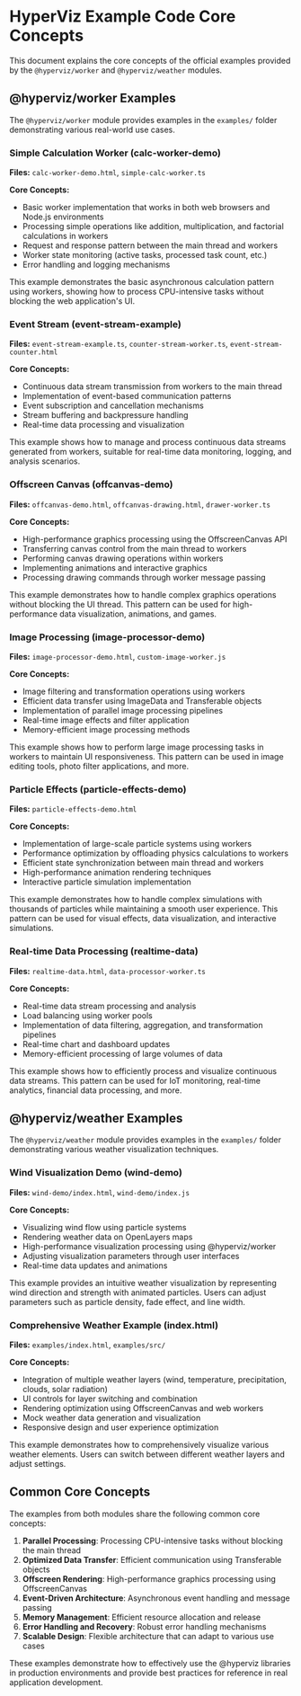 # HyperViz Example Code Core Concepts

This document explains the core concepts of the official examples provided by the `@hyperviz/worker` and `@hyperviz/weather` modules.

## @hyperviz/worker Examples

The `@hyperviz/worker` module provides examples in the `examples/` folder demonstrating various real-world use cases.

### Simple Calculation Worker (calc-worker-demo)

**Files:** `calc-worker-demo.html`, `simple-calc-worker.ts`

**Core Concepts:**

- Basic worker implementation that works in both web browsers and Node.js environments
- Processing simple operations like addition, multiplication, and factorial calculations in workers
- Request and response pattern between the main thread and workers
- Worker state monitoring (active tasks, processed task count, etc.)
- Error handling and logging mechanisms

This example demonstrates the basic asynchronous calculation pattern using workers, showing how to process CPU-intensive tasks without blocking the web application's UI.

### Event Stream (event-stream-example)

**Files:** `event-stream-example.ts`, `counter-stream-worker.ts`, `event-stream-counter.html`

**Core Concepts:**

- Continuous data stream transmission from workers to the main thread
- Implementation of event-based communication patterns
- Event subscription and cancellation mechanisms
- Stream buffering and backpressure handling
- Real-time data processing and visualization

This example shows how to manage and process continuous data streams generated from workers, suitable for real-time data monitoring, logging, and analysis scenarios.

### Offscreen Canvas (offcanvas-demo)

**Files:** `offcanvas-demo.html`, `offcanvas-drawing.html`, `drawer-worker.ts`

**Core Concepts:**

- High-performance graphics processing using the OffscreenCanvas API
- Transferring canvas control from the main thread to workers
- Performing canvas drawing operations within workers
- Implementing animations and interactive graphics
- Processing drawing commands through worker message passing

This example demonstrates how to handle complex graphics operations without blocking the UI thread. This pattern can be used for high-performance data visualization, animations, and games.

### Image Processing (image-processor-demo)

**Files:** `image-processor-demo.html`, `custom-image-worker.js`

**Core Concepts:**

- Image filtering and transformation operations using workers
- Efficient data transfer using ImageData and Transferable objects
- Implementation of parallel image processing pipelines
- Real-time image effects and filter application
- Memory-efficient image processing methods

This example shows how to perform large image processing tasks in workers to maintain UI responsiveness. This pattern can be used in image editing tools, photo filter applications, and more.

### Particle Effects (particle-effects-demo)

**Files:** `particle-effects-demo.html`

**Core Concepts:**

- Implementation of large-scale particle systems using workers
- Performance optimization by offloading physics calculations to workers
- Efficient state synchronization between main thread and workers
- High-performance animation rendering techniques
- Interactive particle simulation implementation

This example demonstrates how to handle complex simulations with thousands of particles while maintaining a smooth user experience. This pattern can be used for visual effects, data visualization, and interactive simulations.

### Real-time Data Processing (realtime-data)

**Files:** `realtime-data.html`, `data-processor-worker.ts`

**Core Concepts:**

- Real-time data stream processing and analysis
- Load balancing using worker pools
- Implementation of data filtering, aggregation, and transformation pipelines
- Real-time chart and dashboard updates
- Memory-efficient processing of large volumes of data

This example shows how to efficiently process and visualize continuous data streams. This pattern can be used for IoT monitoring, real-time analytics, financial data processing, and more.

## @hyperviz/weather Examples

The `@hyperviz/weather` module provides examples in the `examples/` folder demonstrating various weather visualization techniques.

### Wind Visualization Demo (wind-demo)

**Files:** `wind-demo/index.html`, `wind-demo/index.js`

**Core Concepts:**

- Visualizing wind flow using particle systems
- Rendering weather data on OpenLayers maps
- High-performance visualization processing using @hyperviz/worker
- Adjusting visualization parameters through user interfaces
- Real-time data updates and animations

This example provides an intuitive weather visualization by representing wind direction and strength with animated particles. Users can adjust parameters such as particle density, fade effect, and line width.

### Comprehensive Weather Example (index.html)

**Files:** `examples/index.html`, `examples/src/`

**Core Concepts:**

- Integration of multiple weather layers (wind, temperature, precipitation, clouds, solar radiation)
- UI controls for layer switching and combination
- Rendering optimization using OffscreenCanvas and web workers
- Mock weather data generation and visualization
- Responsive design and user experience optimization

This example demonstrates how to comprehensively visualize various weather elements. Users can switch between different weather layers and adjust settings.

## Common Core Concepts

The examples from both modules share the following common core concepts:

1. **Parallel Processing**: Processing CPU-intensive tasks without blocking the main thread
2. **Optimized Data Transfer**: Efficient communication using Transferable objects
3. **Offscreen Rendering**: High-performance graphics processing using OffscreenCanvas
4. **Event-Driven Architecture**: Asynchronous event handling and message passing
5. **Memory Management**: Efficient resource allocation and release
6. **Error Handling and Recovery**: Robust error handling mechanisms
7. **Scalable Design**: Flexible architecture that can adapt to various use cases

These examples demonstrate how to effectively use the @hyperviz libraries in production environments and provide best practices for reference in real application development.
